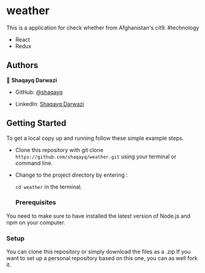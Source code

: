 # weather
This is a application for check whether from Afghanistan's cit9.
#technology 
- React
- Redux 
## Authors

👤 **Shaqayq Darwazi**

- GitHub: [@shaqayq](https://github.com/shaqayq)

- LinkedIn: [Shaqayq Darwazi](https://www.linkedin.com/in/shaqayq-darwazi-0a7487233//)

## Getting Started

To get a local copy up and running follow these simple example steps.

- Clone this repository with git clone `https://github.com/shaqayq/weather.git` using your terminal or command line.

- Change to the project directory by entering : <br>

  `cd weather` in the terminal.
  
  ### Prerequisites

You need to make sure to have installed the latest version of Node.js and npm on your computer.

### Setup

You can clone this repository or simply download the files as a .zip
If you want to set up a personal repository based on this one, you can as well fork it.

